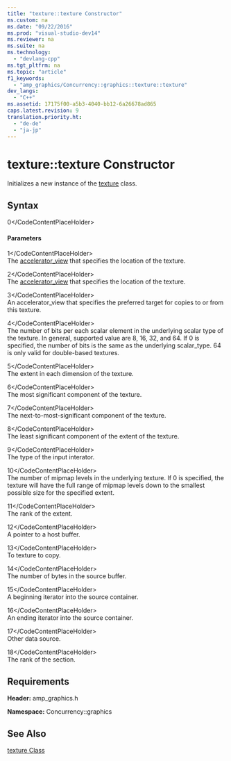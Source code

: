 ```yaml
---
title: "texture::texture Constructor"
ms.custom: na
ms.date: "09/22/2016"
ms.prod: "visual-studio-dev14"
ms.reviewer: na
ms.suite: na
ms.technology: 
  - "devlang-cpp"
ms.tgt_pltfrm: na
ms.topic: "article"
f1_keywords: 
  - "amp_graphics/Concurrency::graphics::texture::texture"
dev_langs: 
  - "C++"
ms.assetid: 17175f00-a5b3-4040-bb12-6a26678ad865
caps.latest.revision: 9
translation.priority.ht: 
  - "de-de"
  - "ja-jp"
---
```

# texture::texture Constructor
Initializes a new instance of the [texture](../vs140/texture-class.md) class.  
  
## Syntax  
  
<CodeContentPlaceHolder>0\</CodeContentPlaceHolder>  
#### Parameters  
 <CodeContentPlaceHolder>1\</CodeContentPlaceHolder>  
 The [accelerator_view](../vs140/accelerator_view-class.md) that specifies the location of the texture.  
  
 <CodeContentPlaceHolder>2\</CodeContentPlaceHolder>  
 The [accelerator_view](../vs140/accelerator_view-class.md) that specifies the location of the texture.  
  
 <CodeContentPlaceHolder>3\</CodeContentPlaceHolder>  
 An accelerator_view that specifies the preferred target for copies to or from this texture.  
  
 <CodeContentPlaceHolder>4\</CodeContentPlaceHolder>  
 The number of bits per each scalar element in the underlying scalar type of the texture. In general, supported value are 8, 16, 32, and 64. If 0 is specified, the number of bits is the same as the underlying scalar_type. 64 is only valid for double-based textures.  
  
 <CodeContentPlaceHolder>5\</CodeContentPlaceHolder>  
 The extent in each dimension of the texture.  
  
 <CodeContentPlaceHolder>6\</CodeContentPlaceHolder>  
 The most significant component of the texture.  
  
 <CodeContentPlaceHolder>7\</CodeContentPlaceHolder>  
 The next-to-most-significant component of the texture.  
  
 <CodeContentPlaceHolder>8\</CodeContentPlaceHolder>  
 The least significant component of the extent of the texture.  
  
 <CodeContentPlaceHolder>9\</CodeContentPlaceHolder>  
 The type of the input interator.  
  
 <CodeContentPlaceHolder>10\</CodeContentPlaceHolder>  
 The number of mipmap levels in the underlying texture. If 0 is specified, the texture will have the full range of mipmap levels down to the smallest possible size for the specified extent.  
  
 <CodeContentPlaceHolder>11\</CodeContentPlaceHolder>  
 The rank of the extent.  
  
 <CodeContentPlaceHolder>12\</CodeContentPlaceHolder>  
 A pointer to a host buffer.  
  
 <CodeContentPlaceHolder>13\</CodeContentPlaceHolder>  
 To texture to copy.  
  
 <CodeContentPlaceHolder>14\</CodeContentPlaceHolder>  
 The number of bytes in the source buffer.  
  
 <CodeContentPlaceHolder>15\</CodeContentPlaceHolder>  
 A beginning iterator into the source container.  
  
 <CodeContentPlaceHolder>16\</CodeContentPlaceHolder>  
 An ending iterator into the source container.  
  
 <CodeContentPlaceHolder>17\</CodeContentPlaceHolder>  
 Other data source.  
  
 <CodeContentPlaceHolder>18\</CodeContentPlaceHolder>  
 The rank of the section.  
  
## Requirements  
 **Header:** amp_graphics.h  
  
 **Namespace:** Concurrency::graphics  
  
## See Also  
 [texture Class](../vs140/texture-class.md)